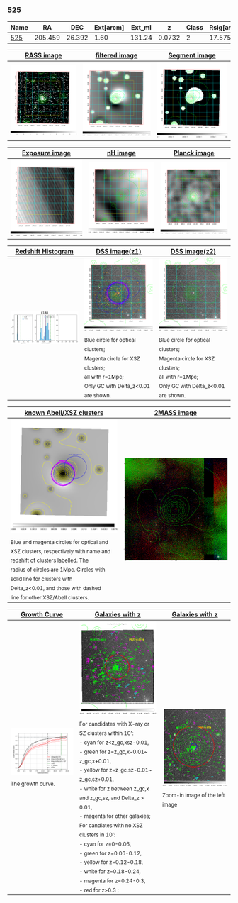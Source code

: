 <div STYLE="page-break-after: always;"></div>

### 525

|Name          |RA          |DEC      | Ext[arcm] | Ext_ml | z    | Class| Rsig[arcmin] | CRsig[c/s] | CR500[c/s] | R500[Mpc] |L500[erg/s]|F500[erg/s/cm^2]| M500[Msun]|Tx[keV]|beta|GC(XSZ,Delta_z<0.01)| GC(OPT,Delta_z<0.01)|GC|alias|
|--------------|------------|------------|---|---|-----------|--------|------|------|----|----|----|----|----|----|----|----|----|----|---|
|[525](script/525.md)     | 205.459       | 26.392       | 1.60    | 131.24   | 0.0732 | 2   | 17.575 |0.674 |0.640 |1.002 |1.711e+44 |1.307e-11 |3.064e+14 |4.372 |0.574 |Tar, |Wen, redMaPPer, |Tar, |k138|

|[RASS image](../image/525/525_img.pdf)|[filtered image](../image/525/525_fil.pdf)|[Segment image](../image/525/525_seg.pdf)|
|-------------------|--------------------|-------------------|
| <img src="../image/525/525_img.png" width="300">  | <img src="../image/525/525_fil.png" width="300">   | <img src="../image/525/525_seg.png" width="300">  |

|[Exposure image](../image/525/525_mex.pdf)| [nH image](../image/525/525_nh.pdf)| [Planck image](../image/525/525_p.pdf)|
|-------------------|--------------------|-------------------|
|<img src="../image/525/525_mex.png" width="300">   | <img src="../image/525/525_nh.png" width="300">    | <img src="../image/525/525_p.png" width="300"> |

|[Redshift Histogram](../image/525/525_zg.pdf) | [DSS image(z1)](../image/525/525_dss_z1.pdf)      |  [DSS image(z2)](../image/525/525_dss_z2.pdf)    |
|-------------------|--------------------|-------------------|
|<img src="../image/525/525_zg.png" width="300"> |<img src="../image/525/525_dss_z1.png" width="300"> <sub><br>Blue circle for optical clusters; <br>Magenta circle for XSZ clusters; <br>all with r=1Mpc; <br>Only GC with Delta_z<0.01 are shown. </sub>| <img src="../image/525/525_dss_z2.png" width="300"><sub><br>Blue circle for optical clusters; <br>Magenta circle for XSZ clusters; <br>all with r=1Mpc; <br>Only GC with Delta_z<0.01 are shown. </sub> |

|[known Abell/XSZ clusters](../image/525/525_m.pdf) | [2MASS image](../image/525/525_2mass.pdf)      |
|-------------------|-------------------|
|<img src=../image/525/525_m.png width="300"> <sub><br>Blue and magenta circles for optical and <br>XSZ clusters, respectively with name and <br>redshift of clusters labelled. The <br>radius of circles are 1Mpc. Circles with <br>solid line for clusters with <br>Delta_z<0.01, and those with dashed <br>line for other XSZ/Abell clusters.        </sub>|<img src="../image/525/525_2mass.png" width="300">  |

|[Growth Curve](../image/525/525_gca_all.png) |[Galaxies with z](../image/525/525_opt_ned.pdf) |[Galaxies with z](../image/525/525_opt_ned_zoom.pdf) |
|-------------------|-------------------|-------------------|
| <img src="../image/525/525_gca_all.png" width="300"> <sub><br>The growth curve.</sub>| <img src=../image/525/525_opt_ned.png width="300"> <br><sub> For candidates with X-ray or SZ clusters within 10': <br> - cyan for z<z_gc,xsz-0.01, <br> - green for z=z_gc,x-0.01~ z_gc,x+0.01, <br> - yellow for z=z_gc,sz-0.01~ z_gc,sz+0.01, <br> - white for z between z_gc,x and z_gc,sz, and Delta_z > 0.01, <br> - magenta for other galaxies; <br>For candiates with no XSZ clusters in 10': <br> - cyan for z=0-0.06, <br> - green for z=0.06-0.12, <br> - yellow for z=0.12-0.18, <br> - white for z=0.18-0.24, <br> - magenta for z=0.24-0.3, <br> - red for z>0.3 ;  </sub>|<img src=../image/525/525_opt_ned_zoom.png width="300">  <br><sub> Zoom-in image of the left image</sub>|




